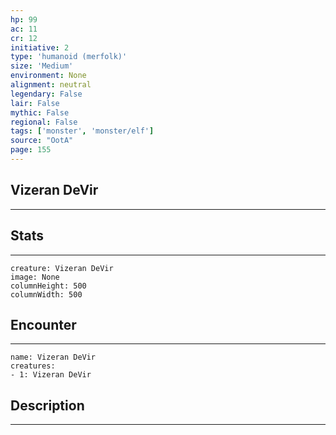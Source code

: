 ```yaml
---
hp: 99
ac: 11
cr: 12
initiative: 2
type: 'humanoid (merfolk)'    
size: 'Medium'
environment: None
alignment: neutral
legendary: False
lair: False
mythic: False
regional: False
tags: ['monster', 'monster/elf']
source: "OotA"
page: 155
---
```


## Vizeran DeVir
---



## Stats
---

```statblock
creature: Vizeran DeVir
image: None
columnHeight: 500
columnWidth: 500
```

## Encounter
---

```encounter-table
name: Vizeran DeVir
creatures:
- 1: Vizeran DeVir
```

## Description
---




